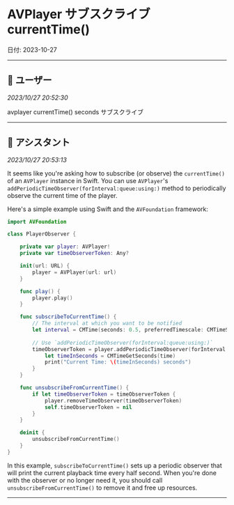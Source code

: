 # AVPlayer サブスクライブ currentTime()

日付: 2023-10-27

---

## 👤 ユーザー
*2023/10/27 20:52:30*

avplayer currentTime() seconds サブスクライブ

---

## 🤖 アシスタント
*2023/10/27 20:53:13*

It seems like you're asking how to subscribe (or observe) the `currentTime()` of an `AVPlayer` instance in Swift. You can use `AVPlayer`'s `addPeriodicTimeObserver(forInterval:queue:using:)` method to periodically observe the current time of the player.

Here's a simple example using Swift and the `AVFoundation` framework:

```swift
import AVFoundation

class PlayerObserver {

    private var player: AVPlayer!
    private var timeObserverToken: Any?

    init(url: URL) {
        player = AVPlayer(url: url)
    }

    func play() {
        player.play()
    }

    func subscribeToCurrentTime() {
        // The interval at which you want to be notified
        let interval = CMTime(seconds: 0.5, preferredTimescale: CMTimeScale(NSEC_PER_SEC))
        
        // Use `addPeriodicTimeObserver(forInterval:queue:using:)`
        timeObserverToken = player.addPeriodicTimeObserver(forInterval: interval, queue: DispatchQueue.main) { [weak self] time in
            let timeInSeconds = CMTimeGetSeconds(time)
            print("Current Time: \(timeInSeconds) seconds")
        }
    }

    func unsubscribeFromCurrentTime() {
        if let timeObserverToken = timeObserverToken {
            player.removeTimeObserver(timeObserverToken)
            self.timeObserverToken = nil
        }
    }

    deinit {
        unsubscribeFromCurrentTime()
    }
}
```

In this example, `subscribeToCurrentTime()` sets up a periodic observer that will print the current playback time every half second. When you're done with the observer or no longer need it, you should call `unsubscribeFromCurrentTime()` to remove it and free up resources.

---
